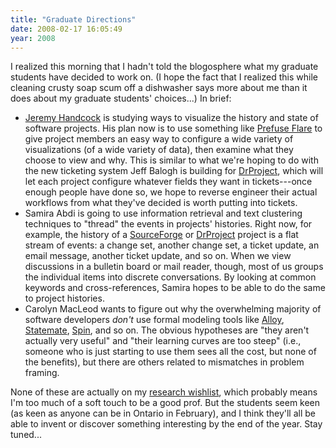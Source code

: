 ```yaml
---
title: "Graduate Directions"
date: 2008-02-17 16:05:49
year: 2008
---
```

I realized this morning that I hadn't told the blogosphere what my graduate students have decided to work on.  (I hope the fact that I realized this while cleaning crusty soap scum off a dishwasher says more about me than it does about my graduate students' choices...)  In brief:
<ul>
	<li><a href="http://www.aperte.org">Jeremy Handcock</a> is studying ways to visualize the history and state of software projects.  His plan now is to use something like <a href="http://flare.prefuse.org">Prefuse Flare</a> to give project members an easy way to configure a wide variety of visualizations (of a wide variety of data), then examine what they choose to view and why.  This is similar to what we're hoping to do with the new ticketing system Jeff Balogh is building for <a href="http://www.drproject.org">DrProject</a>, which will let each project configure whatever fields they want in tickets---once enough people have done so, we hope to reverse engineer their actual workflows from what they've decided is worth putting into tickets.</li>
	<li>Samira Abdi is going to use information retrieval and text clustering techniques to "thread" the events in projects' histories.  Right now, for example, the history of a <a href="http://www.sf.net">SourceForge</a> or <a href="http://www.drproject.org">DrProject</a> project is a flat stream of events: a change set, another change set, a ticket update, an email message, another ticket update, and so on.  When we view discussions in a bulletin board or mail reader, though, most of us groups the individual items into discrete conversations.  By looking at common keywords and cross-references, Samira hopes to be able to do the same to project histories.</li>
	<li>Carolyn MacLeod wants to figure out why the overwhelming majority of software developers <em>don't</em> use formal modeling tools like <a href="http://alloy.mit.edu/">Alloy</a>, <a href="http://modeling.telelogic.com/modeling/products/statemate/index.cfm">Statemate</a>, <a href="http://www.spinroot.com">Spin</a>, and so on.  The obvious hypotheses are "they aren't actually very useful" and "their learning curves are too steep" (i.e., someone who is just starting to use them sees all the cost, but none of the benefits), but there are others related to mismatches in problem framing.</li>
</ul>
None of these are actually on my <a href="http://pyre.third-bit.com/blog/projects-present">research wishlist</a>, which probably means I'm too much of a soft touch to be a good prof. But the students seem keen (as keen as anyone can be in Ontario in February), and I think they'll all be able to invent or discover something interesting by the end of the year.  Stay tuned...
